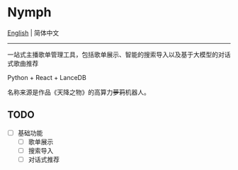 # Nymph

[English](README.md) | 简体中文

---

一站式主播歌单管理工具，包括歌单展示、智能的搜索导入以及基于大模型的对话式歌曲推荐

Python + React + LanceDB

名称来源是作品《天降之物》的高算力~~萝莉~~机器人。

## TODO

- [ ] 基础功能
  - [ ] 歌单展示
  - [ ] 搜索导入
  - [ ] 对话式推荐